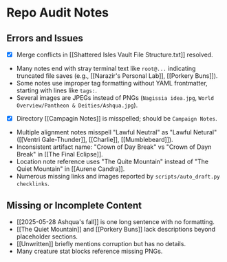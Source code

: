 # Repo Audit Notes

## Errors and Issues

- [x] Merge conflicts in [[Shattered Isles Vault File Structure.txt]] resolved.
- Many notes end with stray terminal text like `root@...` indicating truncated file saves (e.g., [[Narazir's Personal Lab]], [[Porkery Buns]]).
- Some notes use improper tag formatting without YAML frontmatter, starting with lines like `tags:`.
- Several images are JPEGs instead of PNGs (`Nagissia idea.jpg`, `World Overview/Pantheon & Deities/Ashqua.jpg`).
- [x] Directory [[Campagin Notes]] is misspelled; should be `Campaign Notes`.
- Multiple alignment notes misspell "Lawful Neutral" as "Lawful Netural" ([[Ventri Gale-Thunder]], [[Charlie]], [[Mumblebeard]]).
- Inconsistent artifact name: "Crown of Day Break" vs "Crown of Dayn Break" in [[The Final Eclipse]].
- Location note reference uses "The Quite Mountain" instead of "The Quiet Mountain" in [[Aurene Candra]].
- Numerous missing links and images reported by `scripts/auto_draft.py checklinks`.

## Missing or Incomplete Content

- [[2025-05-28 Ashqua's fall]] is one long sentence with no formatting.
- [[The Quiet Mountain]] and [[Porkery Buns]] lack descriptions beyond placeholder sections.
- [[Unwritten]] briefly mentions corruption but has no details.
- Many creature stat blocks reference missing PNGs.
